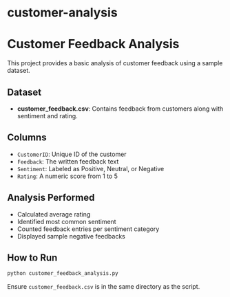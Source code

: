 # customer-analysis

# Customer Feedback Analysis

This project provides a basic analysis of customer feedback using a sample dataset.

## Dataset

- **customer_feedback.csv**: Contains feedback from customers along with sentiment and rating.

## Columns

- `CustomerID`: Unique ID of the customer
- `Feedback`: The written feedback text
- `Sentiment`: Labeled as Positive, Neutral, or Negative
- `Rating`: A numeric score from 1 to 5

## Analysis Performed

- Calculated average rating
- Identified most common sentiment
- Counted feedback entries per sentiment category
- Displayed sample negative feedbacks

## How to Run

```bash
python customer_feedback_analysis.py
```

Ensure `customer_feedback.csv` is in the same directory as the script.
